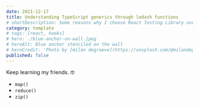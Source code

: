 ```yaml
---
date: 2021-12-17
title: Understanding TypeScript generics through lodash functions
# shortDescription: Some reasons why I choose React Testing Library over Enzyme for testing React components
category: template
# tags: [react, hooks]
# hero: ./blue-anchor-on-wall.jpeg
# heroAlt: Blue anchor stenciled on the wall
# heroCredit: 'Photo by [milan degraeve](https://unsplash.com/@milandegraeve)'
published: false
---
```


Keep learning my friends. 🤓

- `map()`
- `reduce()`
- `zip()`
